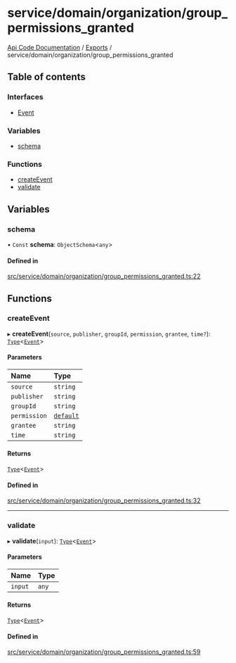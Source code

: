 # service/domain/organization/group\_permissions\_granted
 
[Api Code Documentation](../README.md) / [Exports](../modules.md) / service/domain/organization/group\_permissions\_granted

## Table of contents

### Interfaces

- [Event](../interfaces/service_domain_organization_group_permissions_granted.Event.md)

### Variables

- [schema](service_domain_organization_group_permissions_granted.md#schema)

### Functions

- [createEvent](service_domain_organization_group_permissions_granted.md#createevent)
- [validate](service_domain_organization_group_permissions_granted.md#validate)

## Variables

### schema

• `Const` **schema**: `ObjectSchema`<`any`\>

#### Defined in

[src/service/domain/organization/group_permissions_granted.ts:22](https://github.com/openkfw/TruBudget/blob/4d7fd4be/api/src/service/domain/organization/group_permissions_granted.ts#L22)

## Functions

### createEvent

▸ **createEvent**(`source`, `publisher`, `groupId`, `permission`, `grantee`, `time?`): [`Type`](result.md#type)<[`Event`](../interfaces/service_domain_organization_group_permissions_granted.Event.md)\>

#### Parameters

| Name | Type |
| :------ | :------ |
| `source` | `string` |
| `publisher` | `string` |
| `groupId` | `string` |
| `permission` | [`default`](authz_intents.md#default) |
| `grantee` | `string` |
| `time` | `string` |

#### Returns

[`Type`](result.md#type)<[`Event`](../interfaces/service_domain_organization_group_permissions_granted.Event.md)\>

#### Defined in

[src/service/domain/organization/group_permissions_granted.ts:32](https://github.com/openkfw/TruBudget/blob/4d7fd4be/api/src/service/domain/organization/group_permissions_granted.ts#L32)

___

### validate

▸ **validate**(`input`): [`Type`](result.md#type)<[`Event`](../interfaces/service_domain_organization_group_permissions_granted.Event.md)\>

#### Parameters

| Name | Type |
| :------ | :------ |
| `input` | `any` |

#### Returns

[`Type`](result.md#type)<[`Event`](../interfaces/service_domain_organization_group_permissions_granted.Event.md)\>

#### Defined in

[src/service/domain/organization/group_permissions_granted.ts:59](https://github.com/openkfw/TruBudget/blob/4d7fd4be/api/src/service/domain/organization/group_permissions_granted.ts#L59)

